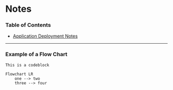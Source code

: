 # Notes

### Table of Contents
- [Application Deployment Notes](./deployment.md)

---
### Example of a Flow Chart

```
This is a codeblock
```

```mermaid
Flowchart LR
    one --> two
    three --> four

```

